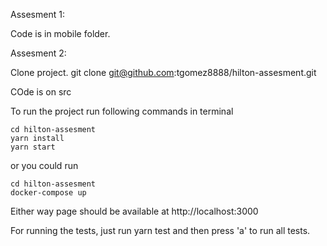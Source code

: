 Assesment 1:

Code is in mobile folder.


Assesment 2:

Clone project.
git clone git@github.com:tgomez8888/hilton-assesment.git

COde is on src

To run the project run following commands in terminal

```
cd hilton-assesment
yarn install
yarn start
```
or you could run 
```
cd hilton-assesment
docker-compose up
```

Either way page should be available at http://localhost:3000

For running the tests, just run yarn test and then press 'a' to run all tests.
